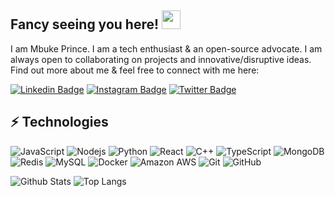 ## Fancy seeing you here! <img src="https://raw.githubusercontent.com/aemmadi/aemmadi/master/wave.gif" width="30px">

I am Mbuke Prince. I am a tech enthusiast & an open-source advocate. I am always open to collaborating on projects and innovative/disruptive ideas. Find out more about me & feel free to connect with me here:

[![Linkedin Badge](https://img.shields.io/badge/-mbuke-blue?style=flat-square&logo=Linkedin&logoColor=white&link=https://www.linkedin.com/in/mbuke-ishimwe-73a967213/)](https://www.linkedin.com/in/mbuke-ishimwe-73a967213/)
[![Instagram Badge](https://img.shields.io/badge/-prince.m.01-purple?style=flat-square&logo=instagram&logoColor=white&link=https://instagram.com/prince.m.01/)](https://www.instagram.com/prince.m.01/)
[![Twitter Badge](https://img.shields.io/badge/-mbuke_404-blue?style=plastic&logo=Twitter&logoColor=white&link=https://twitter.com/404Mbuke/)](https://twitter.com/404Mbuke)

## ⚡ Technologies

![JavaScript](https://img.shields.io/badge/-JavaScript-black?style=flat-square&logo=javascript)
![Nodejs](https://img.shields.io/badge/-Nodejs-black?style=flat-square&logo=Node.js)
![Python](https://img.shields.io/badge/-Python-black?style=flat-square&logo=Python)
![React](https://img.shields.io/badge/-React-black?style=flat-square&logo=react)
![C++](https://img.shields.io/badge/-C++-00599C?style=flat-square&logo=c)
![TypeScript](https://img.shields.io/badge/-TypeScript-007ACC?style=flat-square&logo=typescript)
![MongoDB](https://img.shields.io/badge/-MongoDB-black?style=flat-square&logo=mongodb)
![Redis](https://img.shields.io/badge/-Redis-black?style=flat-square&logo=Redis)
![MySQL](https://img.shields.io/badge/-MySQL-black?style=flat-square&logo=mysql)
![Docker](https://img.shields.io/badge/-Docker-black?style=flat-square&logo=docker)
![Amazon AWS](https://img.shields.io/badge/Amazon%20AWS-232F3E?style=flat-square&logo=amazon-aws)
![Git](https://img.shields.io/badge/-Git-black?style=flat-square&logo=git)
![GitHub](https://img.shields.io/badge/-GitHub-181717?style=flat-square&logo=github)




![Github Stats](https://github-readme-stats.vercel.app/api?username=mbukerepo&count_private=true&show_icons=true&include_all_commits=true)
![Top Langs](https://github-readme-stats.vercel.app/api/top-langs/?username=mbukerepo&hide=TeX&layout=compact)
